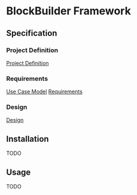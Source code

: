 # BlockBuilder Framework

## Specification

### Project Definition

[Project Definition](docs/draft/01%20-%20Project%20Definition/README.md)

### Requirements

[Use Case Model](docs/draft/02%20-%20Requirements/use-case-model/README.md)
[Requirements](docs/draft/02%20-%20Requirements/README.md)

### Design

[Design](docs/draft/03%20-%20Design/README.md)

## Installation

TODO

## Usage

TODO
